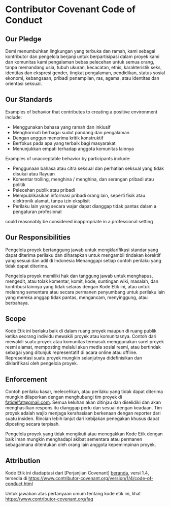 # Contributor Covenant Code of Conduct

## Our Pledge

Demi menumbuhkan lingkungan yang terbuka dan ramah, kami sebagai
kontributor dan pengelola berjanji untuk berpartisipasi dalam proyek kami dan
komunitas kami pengalaman bebas pelecehan untuk semua orang, tanpa memandang usia, tubuh
ukuran, kecacatan, etnis, karakteristik seks, identitas dan ekspresi gender,
tingkat pengalaman, pendidikan, status sosial ekonomi, kebangsaan, pribadi
penampilan, ras, agama, atau identitas dan orientasi seksual.

## Our Standards

Examples of behavior that contributes to creating a positive environment
include:

* Menggunakan bahasa yang ramah dan inklusif
* Menghormati berbagai sudut pandang dan pengalaman
* Dengan anggun menerima kritik konstruktif
* Berfokus pada apa yang terbaik bagi masyarakat
* Menunjukkan empati terhadap anggota komunitas lainnya

Examples of unacceptable behavior by participants include:

* Penggunaan bahasa atau citra seksual dan perhatian seksual yang tidak disukai atau
 Rayuan
* Komentar trolling, menghina / menghina, dan serangan pribadi atau politik
* Pelecehan publik atau pribadi
* Mempublikasikan informasi pribadi orang lain, seperti fisik atau elektronik
 alamat, tanpa izin eksplisit
* Perilaku lain yang secara wajar dapat dianggap tidak pantas dalam a
 pengaturan profesional

 could reasonably be considered inappropriate in a
 professional setting

## Our Responsibilities

Pengelola proyek bertanggung jawab untuk mengklarifikasi standar yang dapat diterima
perilaku dan diharapkan untuk mengambil tindakan korektif yang sesuai dan adil di Indonesia
Menanggapi setiap contoh perilaku yang tidak dapat diterima.

Pengelola proyek memiliki hak dan tanggung jawab untuk menghapus, mengedit, atau
tolak komentar, komit, kode, suntingan wiki, masalah, dan kontribusi lainnya
yang tidak selaras dengan Kode Etik ini, atau untuk melarang sementara atau
secara permanen penyumbang untuk perilaku lain yang mereka anggap tidak pantas,
mengancam, menyinggung, atau berbahaya.

## Scope

Kode Etik ini berlaku baik di dalam ruang proyek maupun di ruang publik
ketika seorang individu mewakili proyek atau komunitasnya. Contoh dari
mewakili suatu proyek atau komunitas termasuk menggunakan surel proyek resmi
alamat, memposting melalui akun media sosial resmi, atau bertindak sebagai yang ditunjuk
representatif di acara online atau offline. Representasi suatu proyek mungkin
selanjutnya didefinisikan dan diklarifikasi oleh pengelola proyek.

## Enforcement

Contoh perilaku kasar, melecehkan, atau perilaku yang tidak dapat diterima mungkin
dilaporkan dengan menghubungi tim proyek di fatidelfat@gmail.com. Semua
keluhan akan ditinjau dan diselidiki dan akan menghasilkan respons itu
dianggap perlu dan sesuai dengan keadaan. Tim proyek adalah
wajib menjaga kerahasiaan berkenaan dengan reporter dari suatu insiden.
Rincian lebih lanjut dari kebijakan penegakan khusus dapat diposting secara terpisah.

Pengelola proyek yang tidak mengikuti atau menegakkan Kode Etik dengan baik
iman mungkin menghadapi akibat sementara atau permanen sebagaimana ditentukan oleh orang lain
anggota kepemimpinan proyek.

## Attribution

Kode Etik ini diadaptasi dari [Perjanjian Covenant] [beranda], versi 1.4,
tersedia di https://www.contributor-covenant.org/version/1/4/code-of-conduct.html

[beranda]: https://www.contributor-covenant.org

Untuk jawaban atas pertanyaan umum tentang kode etik ini, lihat
https://www.contributor-covenant.org/faq
